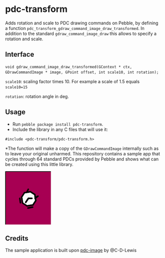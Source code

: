 # pdc-transform
Adds rotation and scale to PDC drawing commands on Pebble, by defining a function `pdc_transform_gdraw_command_image_draw_transformed`. In addition to the standard `gdraw_command_image_draw` this allows to specify a rotation and scale.

## Interface
`void gdraw_command_image_draw_transformed(GContext * ctx, GDrawCommandImage * image, GPoint offset, int scale10, int rotation);`

`scale10`: scaling factor times 10. For example a scale of 1.5 equals `scale10=15`

`rotation`: rotation angle in deg.

## Usage
* Run `pebble package install pdc-transform`.
* Include the library in any C files that will use it:

```
#include <pdc-transform/pdc-transform.h>
```

*The function will make a copy of the `GDrawCommandImage` internally such as to leave your original unharmed. This repository contains a sample app that cycles through 64 standard PDCs provided by Pebble and shows what can be created using this little library.

![screenshot](screenshots/animation.gif)

## Credits
The sample application is built upon [pdc-image](https://github.com/pebble-examples/pdc-image) by @C-D-Lewis
